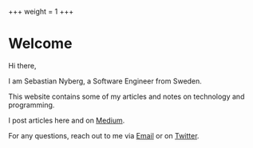 +++
weight = 1
+++

# Welcome

Hi there,

I am Sebastian Nyberg, a Software Engineer from Sweden.

This website contains some of my articles and notes on technology and programming.

I post articles here and on [Medium](https://medium.com/@seb.nyberg).

For any questions, reach out to me via [Email](mailto:seb.nyberg90@gmail.com) or on [Twitter](https://www.twitter.com/seb_nyberg).
